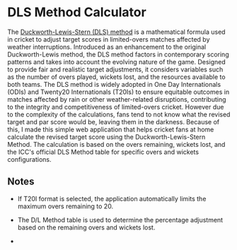 # DLS Method Calculator

The [Duckworth-Lewis-Stern (DLS) method](https://www.icc-cricket.com/about/cricket/rules-and-regulations/duckworth-lewis-stern) is a mathematical formula used in cricket to adjust target scores in limited-overs matches affected by weather interruptions. Introduced as an enhancement to the original Duckworth-Lewis method, the DLS method factors in contemporary scoring patterns and takes into account the evolving nature of the game. Designed to provide fair and realistic target adjustments, it considers variables such as the number of overs played, wickets lost, and the resources available to both teams. The DLS method is widely adopted in One Day Internationals (ODIs) and Twenty20 Internationals (T20Is) to ensure equitable outcomes in matches affected by rain or other weather-related disruptions, contributing to the integrity and competitiveness of limited-overs cricket. However due to the complexity of the calculations, fans tend to not know what the revised target and par score would be, leaving them in the darkness. Because of this, I made this simple web application that helps cricket fans at home calculate the revised target score using the Duckworth-Lewis-Stern Method. The calculation is based on the overs remaining, wickets lost, and the ICC's official DLS Method table for specific overs and wickets configurations.

## Notes

- If T20I format is selected, the application automatically limits the maximum overs remaining to 20.

- The D/L Method table is used to determine the percentage adjustment based on the remaining overs and wickets lost.

- 
